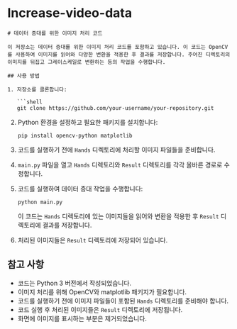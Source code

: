 # Increase-video-data

```
# 데이터 증대를 위한 이미지 처리 코드

이 저장소는 데이터 증대를 위한 이미지 처리 코드를 포함하고 있습니다. 이 코드는 OpenCV를 사용하여 이미지를 읽어와 다양한 변환을 적용한 후 결과를 저장합니다. 주어진 디렉토리의 이미지를 뒤집고 그레이스케일로 변환하는 등의 작업을 수행합니다.

## 사용 방법

1. 저장소를 클론합니다:

   ```shell
   git clone https://github.com/your-username/your-repository.git
   ```

2. Python 환경을 설정하고 필요한 패키지를 설치합니다:

   ```shell
   pip install opencv-python matplotlib
   ```

3. 코드를 실행하기 전에 `Hands` 디렉토리에 처리할 이미지 파일들을 준비합니다.

4. `main.py` 파일을 열고 `Hands` 디렉토리와 `Result` 디렉토리를 각각 올바른 경로로 수정합니다.

5. 코드를 실행하여 데이터 증대 작업을 수행합니다:

   ```shell
   python main.py
   ```

   이 코드는 `Hands` 디렉토리에 있는 이미지들을 읽어와 변환을 적용한 후 `Result` 디렉토리에 결과를 저장합니다.

6. 처리된 이미지들은 `Result` 디렉토리에 저장되어 있습니다.

## 참고 사항

- 코드는 Python 3 버전에서 작성되었습니다.
- 이미지 처리를 위해 OpenCV와 matplotlib 패키지가 필요합니다.
- 코드를 실행하기 전에 이미지 파일들이 포함된 `Hands` 디렉토리를 준비해야 합니다.
- 코드 실행 후 처리된 이미지들은 `Result` 디렉토리에 저장됩니다.
- 화면에 이미지를 표시하는 부분은 제거되었습니다.

```
